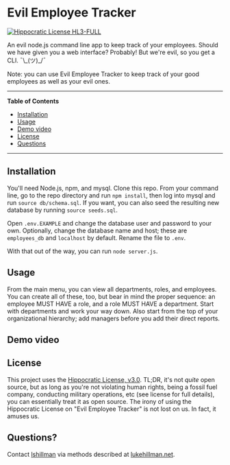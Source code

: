# Evil Employee Tracker

[![Hippocratic License HL3-FULL](https://img.shields.io/static/v1?label=Hippocratic%20License&message=HL3-FULL&labelColor=5e2751&color=bc8c3d)](https://firstdonoharm.dev/version/3/0/full.html)

An evil node.js command line app to keep track of your employees. Should we have given you a web interface? Probably! But we're evil, so you get a CLI. ¯\\\_(ツ)\_/¯

Note: you can use Evil Employee Tracker to keep track of your good employees as well as your evil ones.

---
**Table of Contents**
* [Installation](#installation)
* [Usage](#usage)
* [Demo video](#demo-video)
* [License](#license)
* [Questions](#questions)
---

## Installation

You'll need Node.js, npm, and mysql. Clone this repo. From your command line, go to the repo directory and run `npm install`, then log into mysql and run `source db/schema.sql`. If you want, you can also seed the resulting new database by running `source seeds.sql`.

Open `.env.EXAMPLE` and change the database user and password to your own. Optionally, change the database name and host; these are `employees_db` and `localhost` by default. Rename the file to `.env`.

With that out of the way, you can run `node server.js`.

## Usage

From the main menu, you can view all departments, roles, and employees. You can create all of these, too, but bear in mind the proper sequence: an employee MUST HAVE a role, and a role MUST HAVE a department. Start with departments and work your way down. Also start from the top of your organizational hierarchy; add managers before you add their direct reports.

## Demo video




## License
This project uses the [Hippocratic License, v3.0](https://firstdonoharm.dev). TL;DR, it's not *quite* open source, but as long as you're not violating human rights, being a fossil fuel company, conducting military operations, etc (see license for full details), you can essentially treat it as open source. The irony of using the Hippocratic License on "Evil Employee Tracker" is not lost on us. In fact, it amuses us.

## Questions?

Contact [lshillman](https://github.com/lshillman) via methods described at [lukehillman.net](https://lukehillman.net).